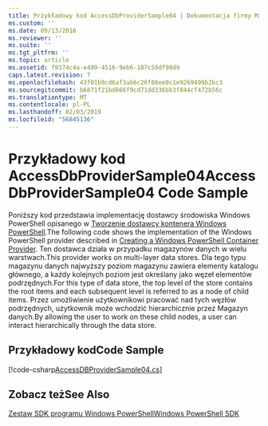 ```yaml
---
title: Przykładowy kod AccessDbProviderSample04 | Dokumentacja firmy Microsoft
ms.custom: ''
ms.date: 09/13/2016
ms.reviewer: ''
ms.suite: ''
ms.tgt_pltfrm: ''
ms.topic: article
ms.assetid: f9374c4a-e499-4516-9eb6-107c59df98d9
caps.latest.revision: 7
ms.openlocfilehash: 43f01b9cd6af3ab6c26f88ee0c1e9269499b2bc3
ms.sourcegitcommit: b6871f21bd666f9cd71dd336bb3f844cf472b56c
ms.translationtype: MT
ms.contentlocale: pl-PL
ms.lasthandoff: 02/03/2019
ms.locfileid: "56845136"
---
```

# <a name="accessdbprovidersample04-code-sample"></a><span data-ttu-id="e526e-102">Przykładowy kod AccessDbProviderSample04</span><span class="sxs-lookup"><span data-stu-id="e526e-102">AccessDbProviderSample04 Code Sample</span></span>

<span data-ttu-id="e526e-103">Poniższy kod przedstawia implementację dostawcy środowiska Windows PowerShell opisanego w [Tworzenie dostawcy kontenera Windows PowerShell](./creating-a-windows-powershell-container-provider.md).</span><span class="sxs-lookup"><span data-stu-id="e526e-103">The following code shows the implementation of the Windows PowerShell provider described in [Creating a Windows PowerShell Container Provider](./creating-a-windows-powershell-container-provider.md).</span></span> <span data-ttu-id="e526e-104">Ten dostawca działa w przypadku magazynów danych w wielu warstwach.</span><span class="sxs-lookup"><span data-stu-id="e526e-104">This provider works on multi-layer data stores.</span></span> <span data-ttu-id="e526e-105">Dla tego typu magazynu danych najwyższy poziom magazynu zawiera elementy katalogu głównego, a każdy kolejnych poziom jest określany jako węzeł elementów podrzędnych.</span><span class="sxs-lookup"><span data-stu-id="e526e-105">For this type of data store, the top level of the store contains the root items and each subsequent level is referred to as a node of child items.</span></span> <span data-ttu-id="e526e-106">Przez umożliwienie użytkownikowi pracować nad tych węzłów podrzędnych, użytkownik może wchodzić hierarchicznie przez Magazyn danych.</span><span class="sxs-lookup"><span data-stu-id="e526e-106">By allowing the user to work on these child nodes, a user can interact hierarchically through the data store.</span></span>

## <a name="code-sample"></a><span data-ttu-id="e526e-107">Przykładowy kod</span><span class="sxs-lookup"><span data-stu-id="e526e-107">Code Sample</span></span>

[!code-csharp[AccessDBProviderSample04.cs](../../powershell-sdk-samples/SDK-2.0/csharp/AccessDBProviderSample04/AccessDBProviderSample04.cs#L11-L1635 "AccessDBProviderSample04.cs")]

## <a name="see-also"></a><span data-ttu-id="e526e-108">Zobacz też</span><span class="sxs-lookup"><span data-stu-id="e526e-108">See Also</span></span>

[<span data-ttu-id="e526e-109">Zestaw SDK programu Windows PowerShell</span><span class="sxs-lookup"><span data-stu-id="e526e-109">Windows PowerShell SDK</span></span>](../windows-powershell-reference.md)